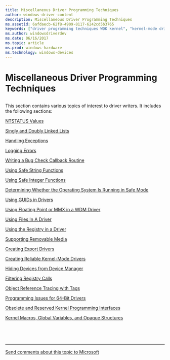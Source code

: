 ```yaml
---
title: Miscellaneous Driver Programming Techniques
author: windows-driver-content
description: Miscellaneous Driver Programming Techniques
ms.assetid: 6afdaecb-62f8-4909-8117-6242cd5b3765
keywords: ["driver programming techniques WDK kernel", "kernel-mode drivers WDK , driver programming techniques"]
ms.author: windowsdriverdev
ms.date: 06/16/2017
ms.topic: article
ms.prod: windows-hardware
ms.technology: windows-devices
---
```


# Miscellaneous Driver Programming Techniques


## <a href="" id="ddk-driver-programming-techniques-kg"></a>


This section contains various topics of interest to driver writers. It includes the following sections:

[NTSTATUS Values](ntstatus-values.md)

[Singly and Doubly Linked Lists](singly-and-doubly-linked-lists.md)

[Handling Exceptions](handling-exceptions.md)

[Logging Errors](logging-errors.md)

[Writing a Bug Check Callback Routine](writing-a-bug-check-callback-routine.md)

[Using Safe String Functions](using-safe-string-functions.md)

[Using Safe Integer Functions](ntintsafe-design-guide.md)

[Determining Whether the Operating System Is Running in Safe Mode](determining-whether-the-operating-system-is-running-in-safe-mode.md)

[Using GUIDs in Drivers](using-guids-in-drivers.md)

[Using Floating Point or MMX in a WDM Driver](using-floating-point-or-mmx-in-a-wdm-driver.md)

[Using Files In A Driver](using-files-in-a-driver.md)

[Using the Registry in a Driver](using-the-registry-in-a-driver.md)

[Supporting Removable Media](supporting-removable-media.md)

[Creating Export Drivers](creating-export-drivers.md)

[Creating Reliable Kernel-Mode Drivers](creating-reliable-kernel-mode-drivers.md)

[Hiding Devices from Device Manager](hiding-devices-from-device-manager.md)

[Filtering Registry Calls](filtering-registry-calls.md)

[Object Reference Tracing with Tags](object-reference-tracing-with-tags.md)

[Programming Issues for 64-Bit Drivers](programming-issues-for-64-bit-drivers.md)

[Obsolete and Reserved Kernel Programming Interfaces](obsolete-and-reserved-kernel-programming-interfaces.md)

[Kernel Macros, Global Variables, and Opaque Structures](kernel-macros--global-variables--and-opaque-structures.md)

 

 


--------------------
[Send comments about this topic to Microsoft](mailto:wsddocfb@microsoft.com?subject=Documentation%20feedback%20%5Bkernel\kernel%5D:%20Miscellaneous%20Driver%20Programming%20Techniques%20%20RELEASE:%20%286/14/2017%29&body=%0A%0APRIVACY%20STATEMENT%0A%0AWe%20use%20your%20feedback%20to%20improve%20the%20documentation.%20We%20don't%20use%20your%20email%20address%20for%20any%20other%20purpose,%20and%20we'll%20remove%20your%20email%20address%20from%20our%20system%20after%20the%20issue%20that%20you're%20reporting%20is%20fixed.%20While%20we're%20working%20to%20fix%20this%20issue,%20we%20might%20send%20you%20an%20email%20message%20to%20ask%20for%20more%20info.%20Later,%20we%20might%20also%20send%20you%20an%20email%20message%20to%20let%20you%20know%20that%20we've%20addressed%20your%20feedback.%0A%0AFor%20more%20info%20about%20Microsoft's%20privacy%20policy,%20see%20http://privacy.microsoft.com/default.aspx. "Send comments about this topic to Microsoft")


